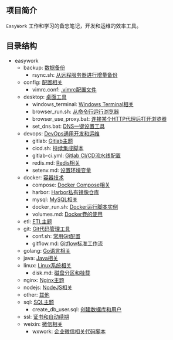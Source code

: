 ## 项目简介

`EasyWork` 工作和学习的备忘笔记，开发和运维的效率工具。


## 目录结构

- easywork
  - backup: [数据备份](backup/)
    - rsync.sh: [从远程服务器进行增量备份](backup/rsync.sh)
  - config: [配置相关](config/)
    - vimrc.conf: [.vimrc配置文件](config/vimrc.conf)
  - desktop: [桌面工具](desktop/)
    - windows_terminal: [Windows Terminal相关](desktop/windows_terminal/)
    - browser_run.sh: [从命令行运行浏览器](desktop/browser_run.sh)
    - browser_use_proxy.bat: [连接某个HTTP代理后打开浏览器](desktop/browser_use_proxy.bat)
    - set_dns.bat: [DNS一键设置工具](desktop/set_dns.bat)
  - devops: [DevOps通用开发和运维](devops/)
    - gitlab: [Gitlab主题](devops/gitlab/)
    - cicd.sh: [持续集成脚本](devops/cicd.sh)
    - gitlab-ci.yml: [Gitlab CI/CD流水线配置](devops/gitlab-ci.yml)
    - redis.md: [Redis相关](devops/redis.md)
    - setenv.md: [设置环境变量](devops/setenv.md)
  - docker: [容器技术](docker/)
    - compose: [Docker Compose相关](docker/compose/)
    - harbor: [Harbor私有镜像仓库](docker/harbor/)
    - mysql: [MySQL相关](docker/mysql/)
    - docker_run.sh: [Docker运行脚本实例](docker/docker_run.sh)
    - volumes.md: [Docker卷的使用](docker/volumes.md)
  - etl: [ETL主题](etl/)
  - git: [Git代码管理工具](git/)
    - conf.sh: [常用Git配置](git/conf.sh)
    - gitflow.md: [Gitflow标准工作流](git/gitflow.md)
  - golang: [Go语言相关](golang/)
  - java: [Java相关](java/)
  - linux: [Linux系统相关](linux/)
    - disk.md: [磁盘分区和挂载](linux/disk.md)
  - nginx: [Nginx主题](nginx/)  
  - nodejs: [NodeJS相关](nodejs/)
  - other: [其他](other/)
  - sql: [SQL主题](sql/)
    - create_db_user.sql: [创建数据库和用户](sql/create_db_user.sql)
  - ssl: [证书和自动续期](ssl/)
  - weixin: [微信相关](weixin/)
    - wxwork: [企业微信相关代码脚本](weixin/wxwork.sh)

